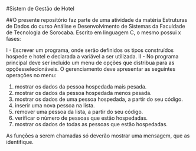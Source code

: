 #Sistem de Gestão de Hotel

##O presente repositório faz parte de uma atividade da matéria Estruturas de Dados do curso Análise e 
Desenvolvimento de Sistemas da Faculdade de Tecnologia de Sorocaba. Escrito em linguagem C, o mesmo possui x fases:

I - Escrever um programa, onde serão definidos os tipos construídos hospede e hotel e declarada a variável a ser utilizada.
II - No programa principal deve ser incluído um menu de opções que distribua para as opçõesselecionáveis.
O gerenciamento deve apresentar as seguintes operações no menu:

1. mostrar os dados da pessoa hospedada mais pesada.
2. mostrar os dados da pessoa hospedada menos pesada.
3. mostrar os dados de uma pessoa hospedada, a partir do seu código.
4. inserir uma nova pessoa na lista.
5. remover uma pessoa da lista, a partir do seu código.
6. verificar o número de pessoas que estão hospedadas.
7. mostrar os dados de todas as pessoas que estão hospedadas.

As funções a serem chamadas só deverão mostrar uma mensagem, que as identifique.